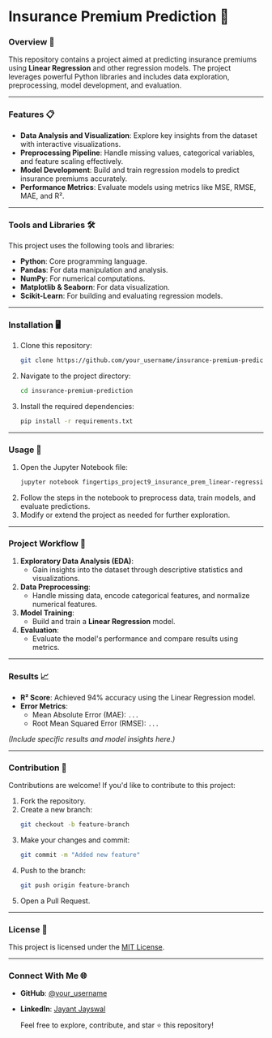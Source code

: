 # Insurance Premium Prediction 🚀

### Overview 🌟

This repository contains a project aimed at predicting insurance premiums using **Linear Regression** and other regression models. The project leverages powerful Python libraries and includes data exploration, preprocessing, model development, and evaluation.

---

### Features 📋

- **Data Analysis and Visualization**: Explore key insights from the dataset with interactive visualizations.
- **Preprocessing Pipeline**: Handle missing values, categorical variables, and feature scaling effectively.
- **Model Development**: Build and train regression models to predict insurance premiums accurately.
- **Performance Metrics**: Evaluate models using metrics like MSE, RMSE, MAE, and R².

---

### Tools and Libraries 🛠️

This project uses the following tools and libraries:

- **Python**: Core programming language.
- **Pandas**: For data manipulation and analysis.
- **NumPy**: For numerical computations.
- **Matplotlib & Seaborn**: For data visualization.
- **Scikit-Learn**: For building and evaluating regression models.

---

### Installation 🖥️

1. Clone this repository:
   ```bash
   git clone https://github.com/your_username/insurance-premium-prediction.git
   ```
2. Navigate to the project directory:
   ```bash
   cd insurance-premium-prediction
   ```
3. Install the required dependencies:
   ```bash
   pip install -r requirements.txt
   ```

---

### Usage 📝

1. Open the Jupyter Notebook file:
   ```bash
   jupyter notebook fingertips_project9_insurance_prem_linear-regression.ipynb
   ```
2. Follow the steps in the notebook to preprocess data, train models, and evaluate predictions.
3. Modify or extend the project as needed for further exploration.

---

### Project Workflow 🔄

1. **Exploratory Data Analysis (EDA)**:
   - Gain insights into the dataset through descriptive statistics and visualizations.
2. **Data Preprocessing**:
   - Handle missing data, encode categorical features, and normalize numerical features.
3. **Model Training**:
   - Build and train a **Linear Regression** model.
4. **Evaluation**:
   - Evaluate the model's performance and compare results using metrics.

---

### Results 📈

- **R² Score**: Achieved 94% accuracy using the Linear Regression model.
- **Error Metrics**:
  - Mean Absolute Error (MAE): `...`
  - Root Mean Squared Error (RMSE): `...`

_(Include specific results and model insights here.)_

---

### Contribution 🤝

Contributions are welcome! If you'd like to contribute to this project:

1. Fork the repository.
2. Create a new branch:
   ```bash
   git checkout -b feature-branch
   ```
3. Make your changes and commit:
   ```bash
   git commit -m "Added new feature"
   ```
4. Push to the branch:
   ```bash
   git push origin feature-branch
   ```
5. Open a Pull Request.

---

### License 📜

This project is licensed under the [MIT License](LICENSE).

---

### Connect With Me 🌐

- **GitHub**: [@your_username](https://github.com/jayant1345)
- **LinkedIn**: [Jayant Jayswal](https://www.linkedin.com/in/jayant-jayswal)

  Feel free to explore, contribute, and star ⭐ this repository!
